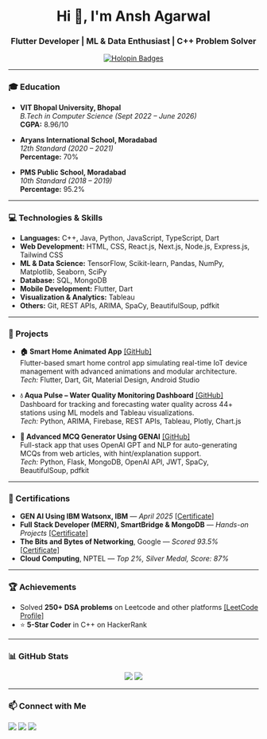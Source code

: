 <h1 align="center">Hi 👋, I'm Ansh Agarwal</h1>
<h3 align="center">Flutter Developer | ML & Data Enthusiast | C++ Problem Solver</h3>

<p align="center">
  <a href="https://holopin.io/@anshag45">
    <img src="https://holopin.me/anshag45" alt="Holopin Badges" />
  </a>
</p>

---

### 🎓 Education

- **VIT Bhopal University, Bhopal**  
  *B.Tech in Computer Science (Sept 2022 – June 2026)*  
  **CGPA:** 8.96/10

- **Aryans International School, Moradabad**  
  *12th Standard (2020 – 2021)*  
  **Percentage:** 70%

- **PMS Public School, Moradabad**  
  *10th Standard (2018 – 2019)*  
  **Percentage:** 95.2%

---

### 💻 Technologies & Skills

- **Languages:** C++, Java, Python, JavaScript, TypeScript, Dart  
- **Web Development:** HTML, CSS, React.js, Next.js, Node.js, Express.js, Tailwind CSS  
- **ML & Data Science:** TensorFlow, Scikit-learn, Pandas, NumPy, Matplotlib, Seaborn, SciPy  
- **Database:** SQL, MongoDB  
- **Mobile Development:** Flutter, Dart  
- **Visualization & Analytics:** Tableau  
- **Others:** Git, REST APIs, ARIMA, SpaCy, BeautifulSoup, pdfkit

---

### 🚀 Projects

- **🏠 Smart Home Animated App** [[GitHub]](https://github.com/Anshag45/Smart-Home-Animated-App-using-Flutter)  
  Flutter-based smart home control app simulating real-time IoT device management with advanced animations and modular architecture.  
  *Tech:* Flutter, Dart, Git, Material Design, Android Studio

- **💧 Aqua Pulse – Water Quality Monitoring Dashboard** [[GitHub]](https://github.com/Anshag45/Water-Quality-Monitoring-Dashboard)  
  Dashboard for tracking and forecasting water quality across 44+ stations using ML models and Tableau visualizations.  
  *Tech:* Python, ARIMA, Firebase, REST APIs, Tableau, Plotly, Chart.js

- **🧠 Advanced MCQ Generator Using GENAI** [[GitHub]](https://github.com/Anshag45/MCQ-Generator-App)  
  Full-stack app that uses OpenAI GPT and NLP for auto-generating MCQs from web articles, with hint/explanation support.  
  *Tech:* Python, Flask, MongoDB, OpenAI API, JWT, SpaCy, BeautifulSoup, pdfkit

---

### 📜 Certifications

- **GEN AI Using IBM Watsonx, IBM** — *April 2025* [[Certificate]](https://www.credly.com)  
- **Full Stack Developer (MERN), SmartBridge & MongoDB** — *Hands-on Projects* [[Certificate]](https://www.credly.com)  
- **The Bits and Bytes of Networking**, Google — *Scored 93.5%* [[Certificate]](https://www.coursera.org/account/accomplishments)  
- **Cloud Computing**, NPTEL — *Top 2%, Silver Medal, Score: 87%*

---

### 🏆 Achievements

- Solved **250+ DSA problems** on Leetcode and other platforms [[LeetCode Profile]](https://leetcode.com/u/agarwalansh651/)  
- ⭐ **5-Star Coder** in C++ on HackerRank

---

### 📊 GitHub Stats

<p align="center">
  <img src="https://github-readme-stats.vercel.app/api?username=Anshag45&show_icons=true&theme=tokyonight" />
  <img src="https://github-readme-stats.vercel.app/api/top-langs/?username=Anshag45&layout=compact&theme=tokyonight" />
</p>

---

### 📫 Connect with Me

<p>
  <a href="mailto:agarwalansh651@gmail.com"><img src="https://img.shields.io/badge/Gmail-D14836?style=for-the-badge&logo=gmail&logoColor=white"/></a>
  <a href="https://www.linkedin.com/in/anshag45"><img src="https://img.shields.io/badge/LinkedIn-blue?style=for-the-badge&logo=linkedin&logoColor=white"/></a>
  <a href="https://github.com/Anshag45"><img src="https://img.shields.io/badge/GitHub-black?style=for-the-badge&logo=github&logoColor=white"/></a>
</p>
